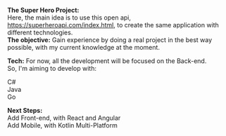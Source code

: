 <b>The Super Hero Project:</b>
<br />
Here, the main idea is to use this open api, https://superheroapi.com/index.html, to create the same application with different technologies.
<br />
<b>The objective:</b>
Gain experience by doing a real project in the best way possible, with my current knowledge at the moment.


<b>Tech:</b>
For now, all the development will be focused on the Back-end.
<br />
So, I'm aiming to develop with:<br />

C#<br />
Java<br />
Go<br />

<b>Next Steps:</b><br />
Add Front-end, with React and Angular<br />
Add Mobile, with Kotlin Multi-Platform
